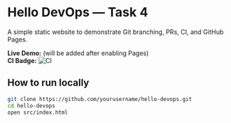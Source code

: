 # Hello DevOps — Task 4

A simple static website to demonstrate Git branching, PRs, CI, and GitHub Pages.

**Live Demo:** (will be added after enabling Pages)  
**CI Badge:** ![CI](https://github.com/yourusername/hello-devops/actions/workflows/ci.yml/badge.svg)

## How to run locally
```bash
git clone https://github.com/yourusername/hello-devops.git
cd hello-devops
open src/index.html
